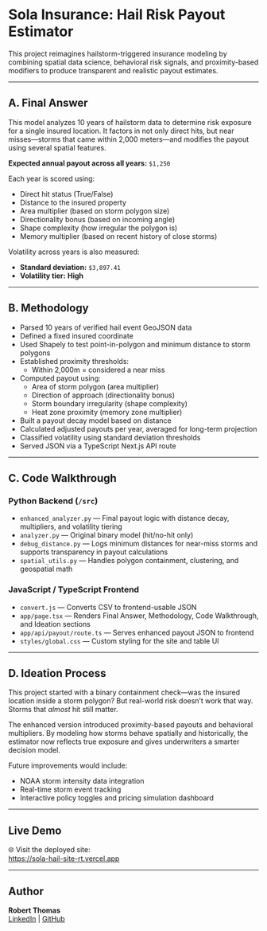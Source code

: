 # Sola Insurance: Hail Risk Payout Estimator

This project reimagines hailstorm-triggered insurance modeling by combining spatial data science, behavioral risk signals, and proximity-based modifiers to produce transparent and realistic payout estimates.

---

## A. Final Answer

This model analyzes 10 years of hailstorm data to determine risk exposure for a single insured location. It factors in not only direct hits, but near misses—storms that came within 2,000 meters—and modifies the payout using several spatial features.

 **Expected annual payout across all years:** `$1,250`

Each year is scored using:
- Direct hit status (True/False)
- Distance to the insured property
- Area multiplier (based on storm polygon size)
- Directionality bonus (based on incoming angle)
- Shape complexity (how irregular the polygon is)
- Memory multiplier (based on recent history of close storms)

Volatility across years is also measured:

-  **Standard deviation:** `$3,897.41`
-  **Volatility tier:** **High**

---

## B. Methodology

- Parsed 10 years of verified hail event GeoJSON data
- Defined a fixed insured coordinate
- Used Shapely to test point-in-polygon and minimum distance to storm polygons
- Established proximity thresholds:
  - Within 2,000m = considered a near miss
- Computed payout using:
  - Area of storm polygon (area multiplier)
  - Direction of approach (directionality bonus)
  - Storm boundary irregularity (shape complexity)
  - Heat zone proximity (memory zone multiplier)
- Built a payout decay model based on distance
- Calculated adjusted payouts per year, averaged for long-term projection
- Classified volatility using standard deviation thresholds
- Served JSON via a TypeScript Next.js API route

---

## C. Code Walkthrough

### Python Backend (`/src`)
- `enhanced_analyzer.py` — Final payout logic with distance decay, multipliers, and volatility tiering  
- `analyzer.py` — Original binary model (hit/no-hit only)  
- `debug_distance.py` — Logs minimum distances for near-miss storms and supports transparency in payout calculations 
- `spatial_utils.py` — Handles polygon containment, clustering, and geospatial math

### JavaScript / TypeScript Frontend
- `convert.js` — Converts CSV to frontend-usable JSON  
- `app/page.tsx` — Renders Final Answer, Methodology, Code Walkthrough, and Ideation sections  
- `app/api/payout/route.ts` — Serves enhanced payout JSON to frontend  
- `styles/global.css` — Custom styling for the site and table UI

---

## D. Ideation Process

This project started with a binary containment check—was the insured location inside a storm polygon? But real-world risk doesn’t work that way. Storms that *almost* hit still matter.

The enhanced version introduced proximity-based payouts and behavioral multipliers. By modeling how storms behave spatially and historically, the estimator now reflects true exposure and gives underwriters a smarter decision model.

Future improvements would include:
- NOAA storm intensity data integration  
- Real-time storm event tracking  
- Interactive policy toggles and pricing simulation dashboard

---

## Live Demo

🌐 Visit the deployed site:  
https://sola-hail-site-rt.vercel.app

---

## Author

**Robert Thomas**  
[LinkedIn](https://www.linkedin.com/in/robert-m-thomas-iii) | [GitHub](https://github.com/flyingrobo12)


